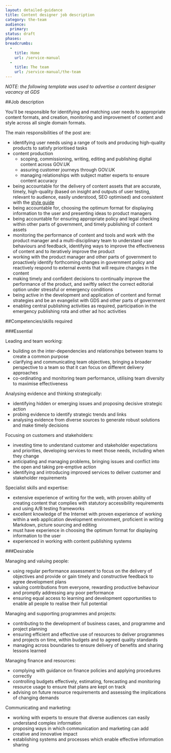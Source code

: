 ```yaml
---
layout: detailed-guidance
title: Content designer job description
category: the-team
audience:
  primary:
status: draft
phases:
breadcrumbs:
  -
    title: Home
    url: /service-manual
  -
    title: The team
    url: /service-manual/the-team
---
```


*NOTE: the following template was used to advertise a content designer vacancy at GDS*				
	
##Job description

You'll be responsible for identifying and matching user needs to appropriate content formats, and creation, monitoring and improvement of content and style across all single domain formats.

The main responsibilities of the post are:

* identifying user needs using a range of tools and producing high-quality products to satisfy prioritised tasks
* content production
    * scoping, commissioning, writing, editing and publishing digital content across GOV.UK
    * assuring customer journeys through GOV.UK
    * managing relationships with subject matter experts to ensure content accuracy
* being accountable for the delivery of content assets that are accurate, timely, high-quality (based on insight and outputs of user testing, relevant to audience, easily understood, SEO optimised) and consistent with the [style guide](/designprinciples/styleguide)
* being accountable for, choosing the optimum format for displaying information to the user and presenting ideas to product managers
* being accountable for ensuring appropriate policy and legal checking within other parts of government, and timely publishing of content assets
* monitoring the performance of content and tools and work with the product manager and a multi-disciplinary team to understand user behaviours and feedback, identifying ways to improve the effectiveness of content and to iteratively improve the product
* working with the product manager and other parts of government to proactively identify forthcoming changes in government policy and reactively respond to external events that will require changes in the content
* making timely and confident decisions to continually improve the performance of the product, and swiftly select the correct editorial option under stressful or emergency conditions
* being active in the development and application of content and format strategies and be an evangelist with GDS and other parts of government
* enabling central publishing activities as required, participation in the emergency publishing rota and other ad hoc activities

##Competencies/skills required

###Essential

Leading and team working:

- building on the inter-dependencies and relationships between teams to create a common purpose
- clarifying and communicating team objectives, bringing a broader perspective to a team so that it can focus on different delivery approaches
- co-ordinating and monitoring team performance, utilising team diversity to maximise effectiveness


Analysing evidence and thinking strategically:

- identifying hidden or emerging issues and proposing decisive strategic action 
- probing evidence to identify strategic trends and links 
- analysing evidence from diverse sources to generate robust solutions and make timely decisions 


Focusing on customers and stakeholders:

- investing time to understand customer and stakeholder expectations and priorities, developing services to meet those needs, including when they change 
- anticipating and managing problems, bringing issues and conflict into the open and taking pre-emptive action 
- identifying and introducing improved services to deliver customer and stakeholder requirements 


Specialist skills and expertise:

- extensive experience of writing for the web, with proven ability of creating content that complies with statutory accessibility requirements and using A/B testing frameworks
- excellent knowledge of the Internet with proven experience of working within a web application development environment, proficient in writing Markdown, picture sourcing and editing
- must have experience in choosing the optimum format for displaying information to the user
- experienced in working with content publishing systems



###Desirable

Managing and valuing people:

- using regular performance assessment to focus on the delivery of objectives and provide or gain timely and constructive feedback to agree development plans
- valuing contributions from everyone, rewarding productive behaviour and promptly addressing any poor performance
- ensuring equal access to learning and development opportunities to enable all people to realise their full potential


Managing and supporting programmes and projects:

- contributing to the development of business cases, and programme and project planning
- ensuring efficient and effective use of resources to deliver programmes and projects on time, within budgets and to agreed quality standards
- managing across boundaries to ensure delivery of benefits and sharing lessons learned
  

Managing finance and resources:

- complying with guidance on finance policies and applying procedures correctly
- controlling budgets effectively, estimating, forecasting and monitoring resource usage to ensure that plans are kept on track
- advising on future resource requirements and assessing the implications of changing demands


Communicating and marketing:

- working with experts to ensure that diverse audiences can easily understand complex information 
- proposing ways in which communication and marketing can add creative and innovative impact 
- establishing systems and processes which enable effective information sharing